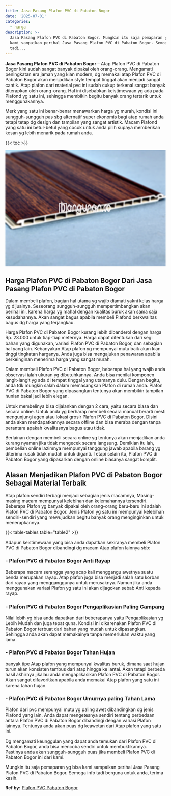 ```yaml
---
title: Jasa Pasang Plafon PVC di Pabaton Bogor
date: '2025-07-01'
categories:
  - harga
description: >-
  Jasa Pasang Plafon PVC di Pabaton Bogor. Mungkin itu saja pemaparan yg bisa
  kami sampaikan perihal Jasa Pasang Plafon PVC di Pabaton Bogor. Semoga info
  tadi...
---
```


**Jasa Pasang Plafon PVC di Pabaton Bogor** – Atap Plafon PVC di Pabaton Bogor kini sudah sangat banyak dipakai oleh orang-orang. Mengamati peningkatan era jaman yang kian modern, dg memakai atap Plafon PVC di Pabaton Bogor akan menjadikan style tempat tinggal akan menjadi sangat cantik. Atap plafon dari material pvc ini sudah cukup terkenal sangat banyak diterapkan oleh orang-orang. Hal ini disebabkan keistimewaan yg ada pada Plafond yg satu ini, sehingga membikin begitu banyak orang tertarik untuk menggunakannya.

Merk yang satu ini benar-benar menawarkan harga yg murah, kondisi ini sungguh-sungguh pas sbg alternatif super ekonomis bagi atap rumah anda tetapi tetap dg design dan tampilan yang sangat artistik. Macam Plafond yang satu ini betul-betul yang cocok untuk anda pilih supaya memberikan kesan yg lebih menarik pada rumah anda.

{{< toc >}}

![Jasa Pasang Plafon PVC di Pabaton Bogor](/images/flafond-pvc-murah03.png)

## Harga Plafon PVC di Pabaton Bogor Dari Jasa Pasang Plafon PVC di Pabaton Bogor

Dalam membeli plafon, bagian hal utama yg wajib diamati yakni kelas harga yg dijualnya. Seseorang sungguh-sungguh mempertimbangkan akan perihal ini, karena harga yg mahal dengan kualitas buruk akan sama saja kesudahannya. Akan sangat bagus apabila membeli Plafond berkwalitas bagus dg harga yang terjangkau.

Harga Plafon PVC di Pabaton Bogor kurang lebih dibanderol dengan harga Rp. 23.000 untuk tiap-tiap meternya. Harga dapat ditentukan dari segi bahan yang digunakan, variasi Plafon PVC di Pabaton Bogor, dan sebagian hal yang lain. Kebanyakan Atap plafon yg mempunyai mutu baik akan kian tinggi tingkatan harganya. Anda juga bisa mengajukan penawaran apabila berkeinginan menerima harga yang sangat murah.

Dalam membeli Plafon PVC di Pabaton Bogor, beberapa hal yang wajib anda observasi ialah ukuran yg dibutuhkannya. Anda bisa menilai komponen langit-langit yg ada di tempat tinggal yang utamanya dulu. Dengan begitu, anda tdk mungkin salah dalam memasangkan Plafon di rumah anda. Plafon PVC di Pabaton Bogor yang dipasangkan tentunya akan membikin tampilan hunian bakal jadi lebih elegan.

Untuk membelinya bisa dijalankan dengan 2 cara, yaitu secara biasa dan secara online. Untuk anda yg berharap membeli secara manual berarti mesti mengunjungi agen atau lokasi grosir Plafon PVC di Pabaton Bogor. Disini anda akan mendapatkannya secara offline dan bisa meraba dengan tanpa perantara apakah kwalitasnya bagus atau tidak.

Berlainan dengan membeli secara online yg tentunya akan menjadikan anda kurang nyaman jika tidak mengecek secara langsung. Demikian itu lah, pembelian online lazimnya mempunyai tanggung jawab apabila barang yg diterima rusak tidak mudah untuk diganti. Tetapi selain itu, Plafon PVC di Pabaton Bogor yang dipasarkan dengan online biasanya sangat komplit.

## Alasan Menjadikan Plafon PVC di Pabaton Bogor Sebagai Material Terbaik

Atap plafon sendiri terbagi menjadi sebagian jenis macamnya, Masing-masing macam mempunyai kelebihan dan kelemahannya tersendiri. Beberapa Plafon yg banyak dipakai oleh orang-orang baru-baru ini adalah Plafon PVC di Pabaton Bogor. Jenis Plafon yg satu ini mempunyai kelebihan sendiri-sendiri yang mewujudkan begitu banyak orang menginginkan untuk menerapkannya.

{{< table-tables table="table2" >}}

Adapun keistimewaan yang bisa anda dapatkan sekiranya membeli Plafon PVC di Pabaton Bogor dibandingi dg macam Atap plafon lainnya sbb:

### \- Plafon PVC di Pabaton Bogor Anti Rayap

Beberapa macam serangga yang acap kali menggangu awetnya suatu benda merupakan rayap. Atap plafon juga bisa menjadi salah satu korban dari rayap yang mengganggunya untuk merusaknya. Namun jika anda menggunakan variasi Plafon yg satu ini akan dijagokan sebab Anti kepada rayap.

### \- Plafon PVC di Pabaton Bogor Pengaplikasian Paling Gampang

Nilai lebih yg bisa anda dapatkan dari beberapanya yaitu Pengaplikasian yg Lebih Mudah dan juga tepat guna. Kondisi ini dikarenakan Plafon PVC di Pabaton Bogor terbuat dari bahan yang mudah untuk dipasangkan. Sehingga anda akan dapat memakainya tanpa memerlukan waktu yang lama.

### \- Plafon PVC di Pabaton Bogor Tahan Hujan

banyak tipe Atap plafon yang mempunyai kwalitas buruk, dimana saat hujan turun akan konsisten tembus dari atap hingga ke lantai. Akan tetapi berbeda hasil akhirnya jikalau anda mengaplikasikan Plafon PVC di Pabaton Bogor. Akan sangat difavoritkan apabila anda memakai Atap plafon yang satu ini karena tahan hujan.

### \- Plafon PVC di Pabaton Bogor Umurnya paling Tahan Lama

Plafon dari pvc mempunyai mutu yg paling awet dibandingkan dg jenis Plafond yang lain. Anda dapat mengetesnya sendiri tentang perbedaan antara Plafon PVC di Pabaton Bogor dibandingi dengan variasi Plafon lainnya. Tentunya anda akan puas dg keawetan dari Atap plafon yang satu ini.

Dg mengamati keunggulan yang dapat anda temukan dari Plafon PVC di Pabaton Bogor, anda bisa mencoba sendiri untuk membuktikannya. Pastinya anda akan sungguh-sungguh puas jika membeli Plafon PVC di Pabaton Bogor ini dari kami.

Mungkin itu saja pemaparan yg bisa kami sampaikan perihal Jasa Pasang Plafon PVC di Pabaton Bogor. Semoga info tadi berguna untuk anda, terima kasih.

**Ref by:** [Plafon PVC Pabaton Bogor](https://id.wikipedia.org/wiki/Plafon)
